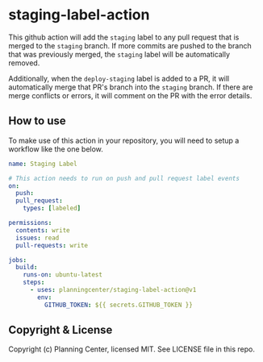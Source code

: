 # staging-label-action

This github action will add the `staging` label to any pull request that is merged to the `staging` branch. If more commits are pushed to the branch that was previously merged, the `staging` label will be automatically removed.

Additionally, when the `deploy-staging` label is added to a PR, it will automatically merge that PR's branch into the `staging` branch. If there are merge conflicts or errors, it will comment on the PR with the error details.

## How to use

To make use of this action in your repository, you will need to setup a workflow like the one below.

```yaml
name: Staging Label

# This action needs to run on push and pull request label events
on:
  push:
  pull_request:
    types: [labeled]

permissions:
  contents: write
  issues: read
  pull-requests: write

jobs:
  build:
    runs-on: ubuntu-latest
    steps:
      - uses: planningcenter/staging-label-action@v1
        env:
          GITHUB_TOKEN: ${{ secrets.GITHUB_TOKEN }}
```

## Copyright & License

Copyright (c) Planning Center, licensed MIT. See LICENSE file in this repo.
